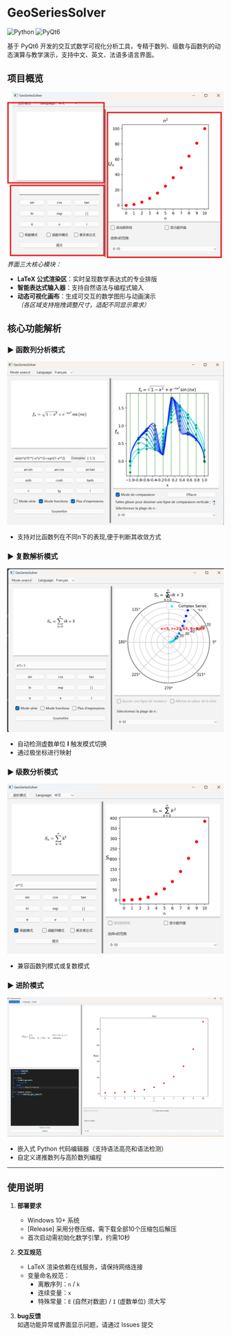 # GeoSeriesSolver

![Python](https://img.shields.io/badge/Python-3.10%2B-blue)
![PyQt6](https://img.shields.io/badge/PyQt6-6.4%2B-green)

基于 PyQt6 开发的交互式数学可视化分析工具，专精于数列、级数与函数列的动态演算与教学演示，支持中文、英文、法语多语言界面。

## 项目概览
![核心交互界面](images/main_interface.png)  
*界面三大核心模块：*  
- **LaTeX 公式渲染区**：实时呈现数学表达式的专业排版  
- **智能表达式输入器**：支持自然语法与编程式输入  
- **动态可视化画布**：生成可交互的数学图形与动画演示  
*（各区域支持拖拽调整尺寸，适配不同显示需求）*

## 核心功能解析

### ▶ 函数列分析模式
![函数列可视化](images/function_mode.png)  
- 支持对比函数列在不同n下的表现,便于判断其收敛方式

### ▶ 复数解析模式
![复数平面演示](images/complex_mode.png)  
- 自动检测虚数单位 **I** 触发模式切换  
- 通过极坐标进行映射

### ▶ 级数分析模式
![级数运算演示](images/series_mode.png)  
- 兼容函数列模式或复数模式

### ▶ 进阶模式
![Python IDE 集成](images/advanced_mode.png)  
- 嵌入式 Python 代码编辑器（支持语法高亮和语法检测）  
- 自定义递推数列与高阶数列编程  

---

## 使用说明

1. **部署要求**  
   - Windows 10+ 系统  
   - [Release] 采用分卷压缩，需下载全部10个压缩包后解压  
   - 首次启动需初始化数学引擎，约需10秒

2. **交互规范**  
   - LaTeX 渲染依赖在线服务，请保持网络连接  
   - 变量命名规范：  
     - 离散序列：`n` / `k`  
     - 连续变量：`x`  
     - 特殊常量：`E` (自然对数底) / `I` (虚数单位) 须大写

3. **bug反馈**  
   如遇功能异常或界面显示问题，请通过 Issues 提交


